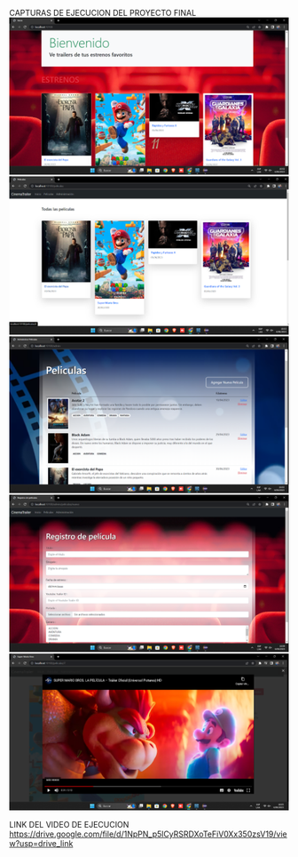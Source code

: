 CAPTURAS DE EJECUCION DEL PROYECTO FINAL
![](https://github.com/joselitogmartinez/ProyectoFinal_Progra3/blob/master/captura%201.png)
![](https://github.com/joselitogmartinez/ProyectoFinal_Progra3/blob/master/captura%202.png)
![](https://github.com/joselitogmartinez/ProyectoFinal_Progra3/blob/master/captura%203.png)
![](https://github.com/joselitogmartinez/ProyectoFinal_Progra3/blob/master/captura%204.png)
![](https://github.com/joselitogmartinez/ProyectoFinal_Progra3/blob/master/captura%205.png)

LINK DEL VIDEO DE EJECUCION
https://drive.google.com/file/d/1NpPN_p5lCyRSRDXoTeFiV0Xx350zsV19/view?usp=drive_link
